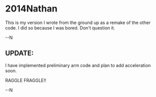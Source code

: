 2014Nathan
==========

This is my version I wrote from the ground up as a remake of the other code. I did so because I was bored. 
Don't question it. 

--N

UPDATE:
-------

I have implemented preliminary arm code and plan to add acceleration soon.

RAGGLE FRAGGLE!!

--N
